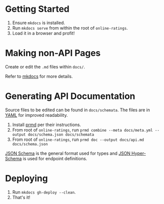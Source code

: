 # Getting Started

1. Ensure `mkdocs` is installed.
2. Run `mkdocs serve` from within the root of `online-ratings`.
3. Load it in a browser and profit!

# Making non-API Pages

Create or edit the `.md` files within `docs/`.

Refer to [mkdocs][0] for more details.

# Generating API Documentation

Source files to be edited can be found in `docs/schemata`.  The files are in [YAML][1] for improved
readability.

1. Install [prmd][2] per their instructions.
2. From root of `online-ratings`, run
   `prmd combine --meta docs/meta.yml --output docs/schema.json docs/schemata`
3. From root of `online-ratings`, run `prmd doc --output docs/api.md docs/schema.json`

[JSON Schema][3] is the general format used for types and [JSON Hyper-Schema][4] is used for
endpoint definitions.

# Deploying

1. Run `mkdocs gh-deploy --clean`.
2. That's it!

[0]: http://www.mkdocs.org/
[1]: https://en.wikipedia.org/wiki/YAML
[2]: https://github.com/interagent/prmd
[3]: http://json-schema.org/documentation.html
[4]: http://json-schema.org/latest/json-schema-hypermedia.html
